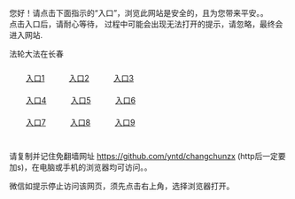 您好！请点击下面指示的“入口”，浏览此网站是安全的，且为您带来平安。。 <br/>
点击入口后，请耐心等待， 过程中可能会出现无法打开的提示，请忽略，最终会进入网站. </br>

法轮大法在长春<br/>
<div style="padding:10px"><a style="margin:20px" target="_blank" href="https://dybem26r82jw3.cloudfront.net/2Qpsp?brxtmokr" id="ccLink1" rel="nofollow">入口1</a> <a target="_blank" style="margin:20px" href="https://d36ffur4kek88b.cloudfront.net/2Qpsp?wkiajc" id="ccLink2" rel="nofollow">入口2</a> <a style="margin:20px" target="_blank" href="https://d2047xvmt3y3tj.cloudfront.net/2Qpsp?obsdywj" id="ccLink3" rel="nofollow">入口3</a></div>

<div style="padding:10px" ><a style="margin:20px" target="_blank" href="https://dybem26r82jw3.cloudfront.net/2Qpsp?brxtmokr" id="ccLink4" rel="nofollow">入口4</a> <a style="margin:20px" href="https://d36ffur4kek88b.cloudfront.net/2Qpsp?wkiajc" target="_blank" id="ccLink5" rel="nofollow">入口5</a> <a style="margin:20px" href="https://d2047xvmt3y3tj.cloudfront.net/2Qpsp?obsdywj" target="_blank" id="ccLink6" rel="nofollow">入口6</a></div>

<div style="padding:10px"><a style="margin:20px" target="_blank" href="https://dybem26r82jw3.cloudfront.net/2Qpsp?brxtmokr" id="ccLink7" rel="nofollow">入口7</a> <a style="margin:20px" href="https://d36ffur4kek88b.cloudfront.net/2Qpsp?wkiajc" target="_blank" id="ccLink8" rel="nofollow">入口8</a> <a style="margin:20px" target="_blank" href="https://d2047xvmt3y3tj.cloudfront.net/2Qpsp?obsdywj" id="ccLink9" rel="nofollow">入口9</a></div>

<br/>



请复制并记住免翻墙网址 https://github.com/yntd/changchunzx (http后一定要加s)，在电脑或手机的浏览器均可访问。。<br/>

微信如提示停止访问该网页，须先点击右上角，选择浏览器打开。
